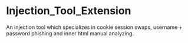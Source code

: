 # Injection_Tool_Extension
An injection tool which specializes in cookie session swaps, username + password phishing and inner html manual analyzing.
